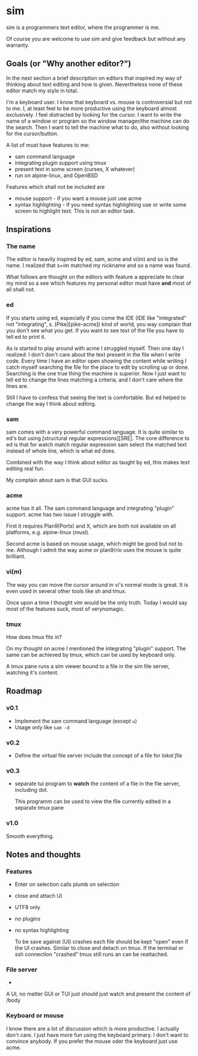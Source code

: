 # sim
sim is a programmers text editor, where the programmer is me.

Of course you are welcome to use sim and give feedback but without any warranty.

## Goals (or "Why another editor?")
In the next section a brief description on editors that inspired my way of
thinking about text editing and how is given. Nevertheless none of these editor
match my style in total.

I'm a keyboard user. I know that keyboard vs. mouse is controversial but
not to me.  I, at least feel to be more productive using the keyboard
almost exclusively. I feel distracted by looking for the cursor. I
want to write the name of a window or program so the window manager/the
machine can do the search. Then I want to tell the machine what to do,
also without looking for the cursor/button.

A list of must have features to me:

- sam command language
- integrating plugin support using tmux
- present text in some screen (curses, X whatever)
- run on alpine-linux, and OpenBSD

Features which shall not be included are

- mouse support - if you want a mouse just use acme
- syntax highlighting - if you need syntax highlighting use or write some
	screen to highlight text. This is not an editor task.

## Inspirations
### The name
The editor is heavily inspired by ed, sam, acme and vi(m) and so is the name.
I realized that s+im matched my nickname and so a name was found.

What follows are thought on the editors with feature a appreciate to clear my mind
so a see which features my personal editor must have **and** most of all shall not.

### ed
If you starts using ed, especially if you come the IDE (IDE like "integrated" not "integrating", s. [Pike][pike-acme])
kind of world, you way complain that you don't see what you get. If you want to see text of the file you have
to tell ed to print it.

As is started to play around with acme I struggled myself. Then one day I realized: I don't don't care about the text
present in the file when I write code. Every time I have an editor open showing the content while writing I catch myself
searching the file for the place to edit by scrolling up or done. Searching is the one true thing the machine is superior.
Now I just want to tell ed to change the lines matching a criteria, and I don't care where the lines are.

Still I have to confess that seeing the text is comfortable. But ed helped to change the way I think about editing.

### sam
sam comes with a very powerful command language. It is quite similar to ed's but using [structural regular expressions][SRE].
The core difference to ed is that for watch match regular expression sam select the matched text instead of whole line, which is
what ed does.

Combined with the way I think about editor as taught by ed, this makes text editing real fun.

My complain about sam is that GUI sucks.

### acme
acme has it all. The sam command language and integrating "plugin" support. acme has two issue I struggle with.

First it requires Plan9(Ports) and X, which are both not available on all platforms, e.g. alpine-linux (musl).

Second acme is based on mouse usage, which might be good but not to me. Although I admit the way acme or plan9/rio
uses the mouse is quite brilliant.

### vi(m)
The way you can move the cursor around in vi's normal mode is great. It is even used in several other tools like
sh and tmux.

Once upon a time I thought vim would be the only truth. Today I would say most of the features suck, most of verynomagic.

### tmux
How does tmux fits in?

On my thought on acme I mentioned the integrating "plugin" support. The same can be achieved by tmux, which can
be used by keyboard only.

A tmux pane runs a sim viewer bound to a file in the sim file server, watching it's content.

## Roadmap

### v0.1
- Implement the sam command language (except `u`)
- Usage only like `sam -d`

### v0.2
- Define the virtual file server include the concept of a file for *lokal file*

### v0.3
- separate tui program to **watch** the content of a file in the file server, including dot.

	This programm can be used to view the file currently edited in a separate tmux pane

### v1.0
Smooth everything.

## Notes and thoughts
### Features
- Enter on selection calls plumb on selection
- close and attach UI
- UTF8 only
- no plugins
- no syntax highlighting

	To be save against (UI) crashes each file should be kept "open" even if the UI crashes.
	Similar to close and detach on tmux. If the terminal or ssh connection "crashed" tmux
	still runs an can be reattached.

### File server
- <n>

A UI, no matter GUI or TUI just should just watch and present the content of <n>/body

### Keyboard or mouse
I know there are a lot of discussion which is more productive.
I actually don't care. I just have more fun using the keyboard primary.
I don't want to convince anybody. If you prefer the mouse oder the keyboard
just use acme.

